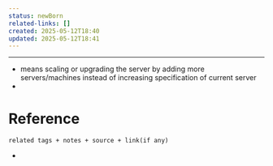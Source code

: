 ```yaml
---
status: newBorn
related-links: []
created: 2025-05-12T18:40
updated: 2025-05-12T18:41
---
```

---

- means scaling or upgrading the server by adding more servers/machines instead of increasing specification of current server
- 


# Reference
`related tags + notes + source + link(if any)`
 

- 